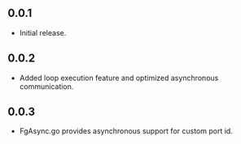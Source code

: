 ## 0.0.1

* Initial release.

## 0.0.2

* Added loop execution feature and optimized asynchronous communication.

## 0.0.3

* FgAsync.go provides asynchronous support for custom port id.
